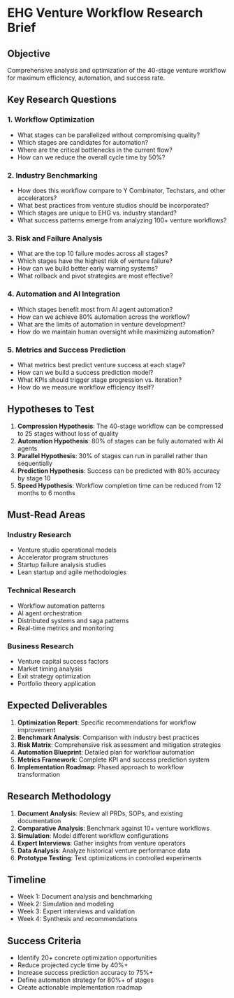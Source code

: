 # EHG Venture Workflow Research Brief

## Objective
Comprehensive analysis and optimization of the 40-stage venture workflow for maximum efficiency, automation, and success rate.

## Key Research Questions

### 1. Workflow Optimization
- What stages can be parallelized without compromising quality?
- Which stages are candidates for automation?
- Where are the critical bottlenecks in the current flow?
- How can we reduce the overall cycle time by 50%?

### 2. Industry Benchmarking
- How does this workflow compare to Y Combinator, Techstars, and other accelerators?
- What best practices from venture studios should be incorporated?
- Which stages are unique to EHG vs. industry standard?
- What success patterns emerge from analyzing 100+ venture workflows?

### 3. Risk and Failure Analysis
- What are the top 10 failure modes across all stages?
- Which stages have the highest risk of venture failure?
- How can we build better early warning systems?
- What rollback and pivot strategies are most effective?

### 4. Automation and AI Integration
- Which stages benefit most from AI agent automation?
- How can we achieve 80% automation across the workflow?
- What are the limits of automation in venture development?
- How do we maintain human oversight while maximizing automation?

### 5. Metrics and Success Prediction
- What metrics best predict venture success at each stage?
- How can we build a success prediction model?
- What KPIs should trigger stage progression vs. iteration?
- How do we measure workflow efficiency itself?

## Hypotheses to Test

1. **Compression Hypothesis**: The 40-stage workflow can be compressed to 25 stages without loss of quality
2. **Automation Hypothesis**: 80% of stages can be fully automated with AI agents
3. **Parallel Hypothesis**: 30% of stages can run in parallel rather than sequentially
4. **Prediction Hypothesis**: Success can be predicted with 80% accuracy by stage 10
5. **Speed Hypothesis**: Workflow completion time can be reduced from 12 months to 6 months

## Must-Read Areas

### Industry Research
- Venture studio operational models
- Accelerator program structures
- Startup failure analysis studies
- Lean startup and agile methodologies

### Technical Research
- Workflow automation patterns
- AI agent orchestration
- Distributed systems and saga patterns
- Real-time metrics and monitoring

### Business Research
- Venture capital success factors
- Market timing analysis
- Exit strategy optimization
- Portfolio theory application

## Expected Deliverables

1. **Optimization Report**: Specific recommendations for workflow improvement
2. **Benchmark Analysis**: Comparison with industry best practices
3. **Risk Matrix**: Comprehensive risk assessment and mitigation strategies
4. **Automation Blueprint**: Detailed plan for workflow automation
5. **Metrics Framework**: Complete KPI and success prediction system
6. **Implementation Roadmap**: Phased approach to workflow transformation

## Research Methodology

1. **Document Analysis**: Review all PRDs, SOPs, and existing documentation
2. **Comparative Analysis**: Benchmark against 10+ venture workflows
3. **Simulation**: Model different workflow configurations
4. **Expert Interviews**: Gather insights from venture operators
5. **Data Analysis**: Analyze historical venture performance data
6. **Prototype Testing**: Test optimizations in controlled experiments

## Timeline
- Week 1: Document analysis and benchmarking
- Week 2: Simulation and modeling
- Week 3: Expert interviews and validation
- Week 4: Synthesis and recommendations

## Success Criteria
- Identify 20+ concrete optimization opportunities
- Reduce projected cycle time by 40%+
- Increase success prediction accuracy to 75%+
- Define automation strategy for 80%+ of stages
- Create actionable implementation roadmap